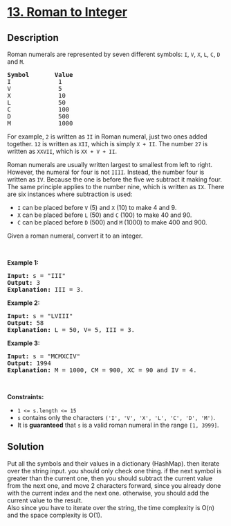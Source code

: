 # [13. Roman to Integer](https://leetcode.com/problems/roman-to-integer)

## Description

<p>Roman numerals are represented by seven different symbols:&nbsp;<code>I</code>, <code>V</code>, <code>X</code>, <code>L</code>, <code>C</code>, <code>D</code> and <code>M</code>.</p>

<pre>
<strong>Symbol</strong>       <strong>Value</strong>
I             1
V             5
X             10
L             50
C             100
D             500
M             1000</pre>

<p>For example,&nbsp;<code>2</code> is written as <code>II</code>&nbsp;in Roman numeral, just two ones added together. <code>12</code> is written as&nbsp;<code>XII</code>, which is simply <code>X + II</code>. The number <code>27</code> is written as <code>XXVII</code>, which is <code>XX + V + II</code>.</p>

<p>Roman numerals are usually written largest to smallest from left to right. However, the numeral for four is not <code>IIII</code>. Instead, the number four is written as <code>IV</code>. Because the one is before the five we subtract it making four. The same principle applies to the number nine, which is written as <code>IX</code>. There are six instances where subtraction is used:</p>

<ul>
	<li><code>I</code> can be placed before <code>V</code> (5) and <code>X</code> (10) to make 4 and 9.&nbsp;</li>
	<li><code>X</code> can be placed before <code>L</code> (50) and <code>C</code> (100) to make 40 and 90.&nbsp;</li>
	<li><code>C</code> can be placed before <code>D</code> (500) and <code>M</code> (1000) to make 400 and 900.</li>
</ul>

<p>Given a roman numeral, convert it to an integer.</p>

<p>&nbsp;</p>
<p><strong class="example">Example 1:</strong></p>

<pre>
<strong>Input:</strong> s = &quot;III&quot;
<strong>Output:</strong> 3
<strong>Explanation:</strong> III = 3.
</pre>

<p><strong class="example">Example 2:</strong></p>

<pre>
<strong>Input:</strong> s = &quot;LVIII&quot;
<strong>Output:</strong> 58
<strong>Explanation:</strong> L = 50, V= 5, III = 3.
</pre>

<p><strong class="example">Example 3:</strong></p>

<pre>
<strong>Input:</strong> s = &quot;MCMXCIV&quot;
<strong>Output:</strong> 1994
<strong>Explanation:</strong> M = 1000, CM = 900, XC = 90 and IV = 4.
</pre>

<p>&nbsp;</p>
<p><strong>Constraints:</strong></p>

<ul>
	<li><code>1 &lt;= s.length &lt;= 15</code></li>
	<li><code>s</code> contains only&nbsp;the characters <code>(&#39;I&#39;, &#39;V&#39;, &#39;X&#39;, &#39;L&#39;, &#39;C&#39;, &#39;D&#39;, &#39;M&#39;)</code>.</li>
	<li>It is <strong>guaranteed</strong>&nbsp;that <code>s</code> is a valid roman numeral in the range <code>[1, 3999]</code>.</li>
</ul>


## Solution
Put all the symbols and their values in a dictionary (HashMap).
then iterate over the string input. you should only check one thing. if the next symbol is greater than the current one, then you should subtract the current value from the next one, and move 2 characters forward, since you already done with the current index and the next one. otherwise, you should add the current value to the result.   
Also since you have to iterate over the string, the time complexity is O(n) and the space complexity is O(1).